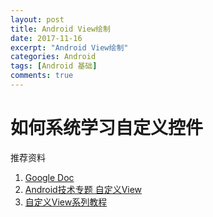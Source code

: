 ```yaml
---
layout: post
title: Android View绘制
date: 2017-11-16
excerpt: "Android View绘制"
categories: Android
tags: [Android 基础]
comments: true
---
```





# 如何系统学习自定义控件

推荐资料

1.	[Google Doc ](https://developer.android.com/training/custom-views/index.html) 
2.	[Android技术专题 自定义View](https://zhuanlan.zhihu.com/p/21995633)
3.	[自定义View系列教程](http://blog.csdn.net/lfdfhl/article/details/51671038)
